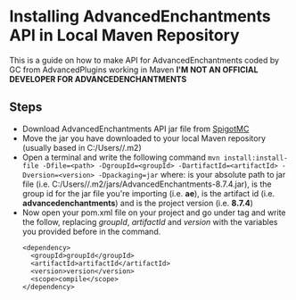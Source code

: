 # Installing AdvancedEnchantments API in Local Maven Repository
This is a guide on how to make API for AdvancedEnchantments coded by GC from AdvancedPlugins working in Maven
**I'M NOT AN OFFICIAL DEVELOPER FOR ADVANCEDENCHANTMENTS**

## Steps

- Download AdvancedEnchantments API jar file from [SpigotMC](https://www.spigotmc.org/resources/advancedenchantments-api.76819/)
- Move the jar you have downloaded to your local Maven repository (usually based in C:/Users/<profilename>/.m2)
- Open a terminal and write the following command
`mvn install:install-file -Dfile=<path> -DgroupId=<groupId> -DartifactId=<artifactId> -Dversion=<version> -Dpackaging=jar`
where:
**<path>** is your absolute path to jar file (i.e. C:/Users/<profilename>/.m2/jars/AdvancedEnchantments-8.7.4.jar),
**<groupId>** is the group id for the jar file you're importing (i.e. **ae**),
**<artifactId>** is the artifact id (i.e. **advancedenchantments**) and
**<version>** is the project version (i.e. **8.7.4**)
- Now open your pom.xml file on your project and go under *<dependencies>* tag and write the follow, replacing *groupId*, *artifactId* and *version* with the variables you provided before in the command.
    ```
    <dependency>
      <groupId>groupId</groupId>
      <artifactId>artifactId</artifactId>
      <version>version</version>
      <scope>compile</scope>
    </dependency>
    ```
